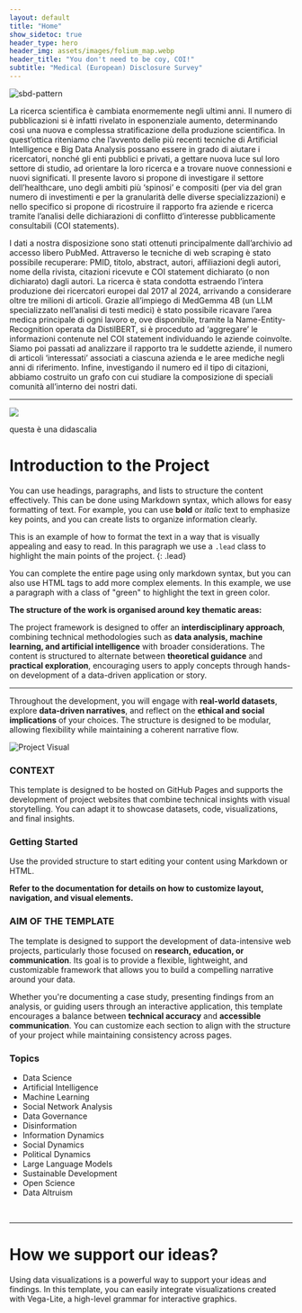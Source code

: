 ```yaml
---
layout: default
title: "Home"
show_sidetoc: true
header_type: hero
header_img: assets/images/folium_map.webp
header_title: "You don't need to be coy, COI!"
subtitle: "Medical (European) Disclosure Survey"
---
```


<div class="full-width-wrapper">
    <img src="{{ site.baseurl }}/assets/images/header.svg" alt="sbd-pattern" class="full-width-image">
</div>

La ricerca scientifica è cambiata enormemente negli ultimi anni. Il numero di pubblicazioni si è infatti rivelato in esponenziale aumento, determinando così una nuova e complessa stratificazione della produzione scientifica. In quest’ottica riteniamo che l’avvento delle più recenti tecniche di Artificial Intelligence e Big Data Analysis possano essere in grado di aiutare i ricercatori, nonché gli enti pubblici e privati, a gettare nuova luce sul loro settore di studio, ad orientare la loro ricerca e a trovare nuove connessioni e nuovi significati.
Il presente lavoro si propone di investigare il settore dell’healthcare, uno degli ambiti più ‘spinosi’ e compositi (per via del gran numero di investimenti e per la granularità delle diverse specializzazioni) e nello specifico si propone di ricostruire il rapporto fra aziende e ricerca tramite l’analisi delle dichiarazioni di conflitto d’interesse pubblicamente consultabili (COI statements).

I dati a nostra disposizione sono stati ottenuti principalmente dall’archivio ad accesso libero PubMed. Attraverso le tecniche di web scraping è stato possibile recuperare: PMID, titolo, abstract, autori, affiliazioni degli autori, nome della rivista, citazioni ricevute e COI statement dichiarato (o non dichiarato) dagli autori. La ricerca è stata condotta estraendo l’intera produzione dei ricercatori europei dal 2017 al 2024, arrivando a considerare oltre tre milioni di articoli. Grazie all’impiego di MedGemma 4B (un LLM specializzato nell’analisi di testi medici) è stato possibile ricavare l’area medica principale di ogni lavoro e, ove disponibile, tramite la Name-Entity-Recognition operata da DistilBERT, si è proceduto ad ‘aggregare’ le informazioni contenute nel COI statement individuando le aziende coinvolte.
Siamo poi passati ad analizzare il rapporto tra le suddette aziende, il numero di articoli ‘interessati’ associati a ciascuna azienda e le aree mediche negli anni di riferimento. Infine, investigando il numero ed il tipo di citazioni, abbiamo costruito un grafo con cui studiare la composizione di speciali comunità all’interno dei nostri dati.

---

![](https://placehold.co/800x200/png)

<div class="didascalie"> questa è una didascalia </div>


# Introduction to the Project

You can use headings, paragraphs, and lists to structure the content effectively. This can be done using Markdown
syntax, which allows for easy formatting of text. For example, you can use **bold** or *italic* text to emphasize key
points, and you can create lists to organize information clearly.

This is an example of how to format the text in a way that is visually appealing and easy to read.
In this paragraph we use a `.lead` class to highlight the main points of the project.
{: .lead}

<p class="green"> 
    You can complete the entire page using only markdown syntax, but you can also use HTML tags to add more complex elements. In this example, we use a paragraph with a class of "green" to highlight the text in green color.
</p>

<p class="mt-3"><strong>The structure of the work is organised around key thematic areas:</strong></p>

<p>
The project framework is designed to offer an <strong>interdisciplinary approach</strong>, combining technical methodologies such as <strong>data analysis, machine learning, and artificial intelligence</strong> with broader considerations. The content is structured to alternate between <strong>theoretical guidance</strong> and <strong>practical exploration</strong>, encouraging users to apply concepts through hands-on development of a data-driven application or story.
</p>

<hr>

<p>
Throughout the development, you will engage with <strong>real-world datasets</strong>, explore <strong>data-driven narratives</strong>, and reflect on the <strong>ethical and social implications</strong> of your choices. The structure is designed to be modular, allowing flexibility while maintaining a coherent narrative flow.
</p>

<div class="full-width-wrapper">
<div class="where">
    <div class="container">
        <div class="row pt-2 ">
            <div class="col-md-6 col-sm-12">
               <img src="{{ site.baseurl }}/assets/images/Dr_Jekyll.jpg" alt="Project Visual">
            </div>
        <div class="col-md-6 col-sm-12">
            <h3>CONTEXT</h3>
            <p class="lead">This template is designed to be hosted on GitHub Pages and supports the development of project websites that combine technical insights with visual storytelling. You can adapt it to showcase datasets, code, visualizations, and final insights.
            </p>
            <h3>Getting Started</h3>
            <p>Use the provided structure to start editing your content using Markdown or HTML.</p>
            <p><strong>Refer to the documentation for details on how to customize layout, navigation, and visual elements.</strong></p>
        </div>
        </div>
    </div>
</div>
</div>

<div class="aim mt-5">
    <div class="container">
        <div class="row pt-2 ">
        <div class="col-md-6 col-sm-12">
            <h3>AIM OF THE TEMPLATE</h3>
                <p>
                The template is designed to support the development of data-intensive web projects, particularly those focused on <strong>research, education, or communication</strong>. Its goal is to provide a flexible, lightweight, and customizable framework that allows you to build a compelling narrative around your data.
                </p>
                <p>
                Whether you're documenting a case study, presenting findings from an analysis, or guiding users through an interactive application, this template encourages a balance between <strong>technical accuracy</strong> and <strong>accessible communication</strong>. You can customize each section to align with the structure of your project while maintaining consistency across pages.
                </p>
            </div>
            <div class="col-md-6 col-sm-12">
                <div class="project lead px-3 py-1">
                   <h3>Topics</h3>
                    <ul>
                        <li>Data Science</li>
                        <li>Artificial Intelligence</li>
                        <li>Machine Learning</li>
                        <li>Social Network Analysis</li>
                        <li>Data Governance</li>
                        <li>Disinformation</li>
                        <li>Information Dynamics</li>
                        <li>Social Dynamics</li>
                        <li>Political Dynamics</li>
                        <li>Large Language Models</li>
                        <li>Sustainable Development</li>
                        <li>Open Science</li>
                        <li>Data Altruism</li>
                    </ul>
                </div>
            </div>
        </div>
    </div>
</div>

<br>

---

# How we support our ideas?

Using data visualizations is a powerful way to support your ideas and findings. In this template, you can easily
integrate visualizations created with Vega-Lite, a high-level grammar for interactive graphics.

<br>
